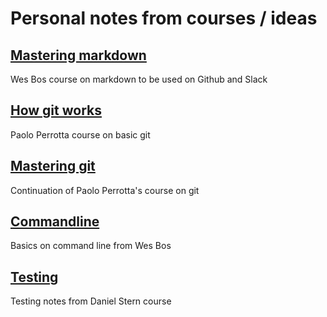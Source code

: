 # Personal notes from courses / ideas

## [Mastering markdown](https://github.com/daria-marczak/devnotes/blob/master/masteringmarkdown.md)
Wes Bos course on markdown to be used on Github and Slack

## [How git works](https://github.com/daria-marczak/devnotes/blob/master/howgitworks.md)
Paolo Perrotta course on basic git

## [Mastering git](https://github.com/daria-marczak/devnotes/blob/master/masteringgit.md)
Continuation of Paolo Perrotta's course on git

## [Commandline](https://github.com/daria-marczak/devnotes/blob/master/commandline.md)
Basics on command line from Wes Bos

## [Testing](https://github.com/daria-marczak/devnotes/blob/master/testingnotes.md)
Testing notes from Daniel Stern course
